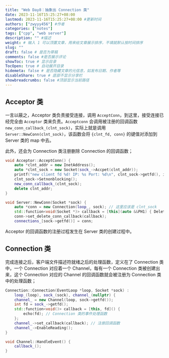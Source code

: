 ```yaml
---
title: "Web Day8：抽象出 Connection 类"
date: 2023-11-16T15:25:27+08:00
lastmod: 2023-11-16T15:25:27+08:00 #更新时间
authors: ["zwyyy456"] #作者
categories: ["notes"]
tags: ["cpp", "web server"]
description: "" #描述
weight: # 输入 1 可以顶置文章，用来给文章展示排序，不填就默认按时间排序
slug: ""
draft: false # 是否为草稿
comments: false #是否展示评论
showToc: true # 显示目录
TocOpen: true # 自动展开目录
hidemeta: false # 是否隐藏文章的元信息，如发布日期、作者等
disableShare: true # 底部不显示分享栏
showbreadcrumbs: false #顶部显示当前路径
---
```

## Acceptor 类

一言以蔽之，Acceptor 类负责接受连接，调用 `AcceptConn`，到这里，接受连接已经完全由 `Acceptor` 类来负责。`Acceptconn` 会调用被注册的回调函数 `new_conn_callback_(clnt_sock)`，实际上就是调用 `Server::NewConn(clnt_sock)`，该函数会将 `{clnt_fd, conn}` 的键值对添加到 Server 类的 map 中去。

此外，还会为 Connection 类注册删除 Connection 的回调函数；

```cpp
void Acceptor::AcceptConn() {
    auto *clnt_addr = new InetAddress();
    auto *clnt_sock = new Socket(sock_->Accpet(clnt_addr));
    printf("new client fd %d! IP: %s Port: %d\n", clnt_sock->getfd(), inet_ntoa(clnt_addr->get_addr().sin_addr), ntohs(clnt_addr->get_addr().sin_port));
    clnt_sock->Setnonblocking();
    new_conn_callback_(clnt_sock);
    delete clnt_addr;
}

void Server::NewConn(Socket *sock) {
    auto *conn = new Connection(loop_, sock); // 这里应该是 clnt_sock
    std::function<void(Socket *)> callback = [this](auto &&PH1) { DeleteConn(std::forward<decltype(PH1)>(PH1)); };
    conn->set_delete_conn_callback(callback);
    connections_[sock->getfd()] = conn;

```

Acceptor 的回调函数的注册过程发生在 Server 类的创建过程中。

## Connection 类

完成连接之后，客户端文件描述符就绪之后的处理函数，定义在了 Connection 类中，一个 Connection 对应着一个 Channel，每有一个 Connection 类被创建出来，这个 Connection 对应的 Channel 的回调函数就会被注册为 Connection 类中的处理函数；

```cpp
Connection::Connection(EventLoop *loop, Socket *sock) :
    loop_(loop), sock_(sock), channel_(nullptr) {
    channel_ = new Channel(loop, sock->getfd());
    int fd = sock_->getfd();
    std::function<void()> callback = [this, fd]() {
        echo(fd); // Connection 类的事件处理函数
    };
    channel_->set_callback(callback); // 注册回调函数
    channel_->EnableReading();
}

void Channel::HandleEvent() {
    callback_();
}
```


